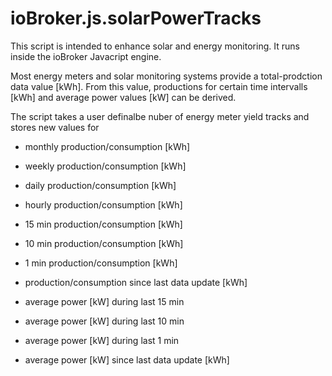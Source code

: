 # ioBroker.js.solarPowerTracks
This script is intended to enhance solar and energy monitoring.
It runs inside the ioBroker Javacript engine.

Most energy meters and solar monitoring systems provide a total-prodction data value [kWh].
From this value, productions for certain time intervalls [kWh] and average power values [kW] can be derived.

The script takes a user definalbe nuber of energy meter yield tracks and stores new values for
- monthly production/consumption [kWh]
- weekly production/consumption [kWh]
- daily production/consumption [kWh]
- hourly production/consumption [kWh]
- 15 min production/consumption [kWh] 
- 10 min production/consumption [kWh] 
- 1 min production/consumption [kWh] 
- production/consumption since last data update [kWh] 

- average power [kW] during last 15 min
- average power [kW] during last 10 min
- average power [kW] during last 1 min
- average power [kW] since last data update [kWh] 
